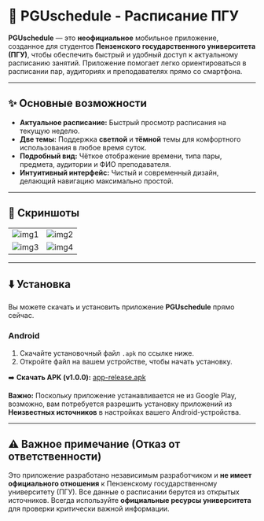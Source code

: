 # 📅 PGUschedule - Расписание ПГУ



**PGUschedule** — это **неофициальное** мобильное приложение, созданное для студентов **Пензенского государственного университета (ПГУ)**, чтобы обеспечить быстрый и удобный доступ к актуальному расписанию занятий. Приложение помогает легко ориентироваться в расписании пар, аудиториях и преподавателях прямо со смартфона.

---

## ✨ Основные возможности

* **Актуальное расписание:** Быстрый просмотр расписания на текущую неделю.
* **Две темы:** Поддержка **светлой** и **тёмной** темы для комфортного использования в любое время суток.
* **Подробный вид:** Чёткое отображение времени, типа пары, предмета, аудитории и ФИО преподавателя.
* **Интуитивный интерфейс:** Чистый и современный дизайн, делающий навигацию максимально простой.

---

## 📱 Скриншоты


|  |  |
| :---: | :---: |
| ![img1](https://github.com/user-attachments/assets/66e8e599-f181-4112-b9e4-9eae5c19018d) | ![img2](https://github.com/user-attachments/assets/eaacc74b-9b54-4bad-8621-723a81a72c2f) |
| ![img3](https://github.com/user-attachments/assets/7c15405d-3fc1-4b18-bd08-799c2fa25346) | ![img4](https://github.com/user-attachments/assets/53cd355d-8657-4496-b1a2-23da0bd57dab) |

---

## ⬇️ Установка

Вы можете скачать и установить приложение **PGUschedule** прямо сейчас.

### Android

1.  Скачайте установочный файл `.apk` по ссылке ниже.
2.  Откройте файл на вашем устройстве, чтобы начать установку.

➡️ **Скачать APK (v1.0.0):** [app-release.apk](https://github.com/auyvwork/PGUschedule/releases/download/v1.0.0/app-release.apk)

**Важно:** Поскольку приложение устанавливается не из Google Play, возможно, вам потребуется разрешить установку приложений из **Неизвестных источников** в настройках вашего Android-устройства.

---

## ⚠️ Важное примечание (Отказ от ответственности)

Это приложение разработано независимым разработчиком и **не имеет официального отношения** к Пензенскому государственному университету (ПГУ). Все данные о расписании берутся из открытых источников. Всегда используйте **официальные ресурсы университета** для проверки критически важной информации.
